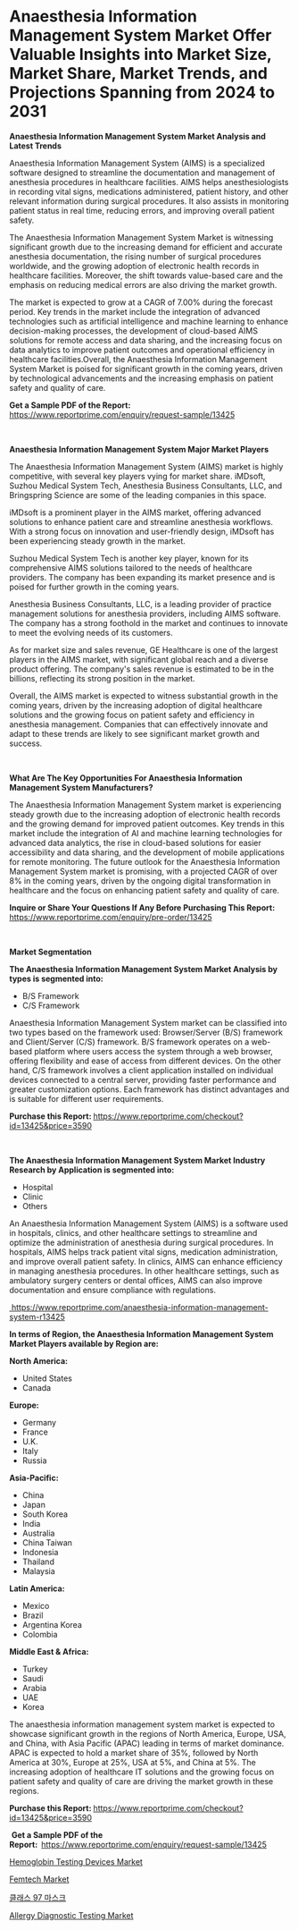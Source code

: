 <p><h1>Anaesthesia Information Management System Market Offer Valuable Insights into Market Size, Market Share, Market Trends, and Projections Spanning from 2024 to 2031</h1></p><p><strong>Anaesthesia Information Management System Market Analysis and Latest Trends</strong></p>
<p><p>Anaesthesia Information Management System (AIMS) is a specialized software designed to streamline the documentation and management of anesthesia procedures in healthcare facilities. AIMS helps anesthesiologists in recording vital signs, medications administered, patient history, and other relevant information during surgical procedures. It also assists in monitoring patient status in real time, reducing errors, and improving overall patient safety.</p><p>The Anaesthesia Information Management System Market is witnessing significant growth due to the increasing demand for efficient and accurate anesthesia documentation, the rising number of surgical procedures worldwide, and the growing adoption of electronic health records in healthcare facilities. Moreover, the shift towards value-based care and the emphasis on reducing medical errors are also driving the market growth.</p><p>The market is expected to grow at a CAGR of 7.00% during the forecast period. Key trends in the market include the integration of advanced technologies such as artificial intelligence and machine learning to enhance decision-making processes, the development of cloud-based AIMS solutions for remote access and data sharing, and the increasing focus on data analytics to improve patient outcomes and operational efficiency in healthcare facilities.Overall, the Anaesthesia Information Management System Market is poised for significant growth in the coming years, driven by technological advancements and the increasing emphasis on patient safety and quality of care.</p></p>
<p><strong>Get a Sample PDF of the Report:&nbsp;</strong> <a href="https://www.reportprime.com/enquiry/request-sample/13425">https://www.reportprime.com/enquiry/request-sample/13425</a></p>
<p>&nbsp;</p>
<p><strong>Anaesthesia Information Management System Major Market Players</strong></p>
<p><p>The Anaesthesia Information Management System (AIMS) market is highly competitive, with several key players vying for market share. iMDsoft, Suzhou Medical System Tech, Anesthesia Business Consultants, LLC, and Bringspring Science are some of the leading companies in this space.</p><p>iMDsoft is a prominent player in the AIMS market, offering advanced solutions to enhance patient care and streamline anesthesia workflows. With a strong focus on innovation and user-friendly design, iMDsoft has been experiencing steady growth in the market.</p><p>Suzhou Medical System Tech is another key player, known for its comprehensive AIMS solutions tailored to the needs of healthcare providers. The company has been expanding its market presence and is poised for further growth in the coming years.</p><p>Anesthesia Business Consultants, LLC, is a leading provider of practice management solutions for anesthesia providers, including AIMS software. The company has a strong foothold in the market and continues to innovate to meet the evolving needs of its customers.</p><p>As for market size and sales revenue, GE Healthcare is one of the largest players in the AIMS market, with significant global reach and a diverse product offering. The company's sales revenue is estimated to be in the billions, reflecting its strong position in the market.</p><p>Overall, the AIMS market is expected to witness substantial growth in the coming years, driven by the increasing adoption of digital healthcare solutions and the growing focus on patient safety and efficiency in anesthesia management. Companies that can effectively innovate and adapt to these trends are likely to see significant market growth and success.</p></p>
<p>&nbsp;</p>
<p><strong>What Are The Key Opportunities For Anaesthesia Information Management System Manufacturers?</strong></p>
<p><p>The Anaesthesia Information Management System market is experiencing steady growth due to the increasing adoption of electronic health records and the growing demand for improved patient outcomes. Key trends in this market include the integration of AI and machine learning technologies for advanced data analytics, the rise in cloud-based solutions for easier accessibility and data sharing, and the development of mobile applications for remote monitoring. The future outlook for the Anaesthesia Information Management System market is promising, with a projected CAGR of over 8% in the coming years, driven by the ongoing digital transformation in healthcare and the focus on enhancing patient safety and quality of care.</p></p>
<p><strong>Inquire or Share Your Questions If Any Before Purchasing This Report:</strong> <a href="https://www.reportprime.com/enquiry/pre-order/13425">https://www.reportprime.com/enquiry/pre-order/13425</a></p>
<p>&nbsp;</p>
<p><strong>Market Segmentation</strong></p>
<p><strong>The Anaesthesia Information Management System Market Analysis by types is segmented into:</strong></p>
<p><ul><li>B/S Framework</li><li>C/S Framework</li></ul></p>
<p><p>Anaesthesia Information Management System market can be classified into two types based on the framework used: Browser/Server (B/S) framework and Client/Server (C/S) framework. B/S framework operates on a web-based platform where users access the system through a web browser, offering flexibility and ease of access from different devices. On the other hand, C/S framework involves a client application installed on individual devices connected to a central server, providing faster performance and greater customization options. Each framework has distinct advantages and is suitable for different user requirements.</p></p>
<p><strong>Purchase this Report:&nbsp;</strong><a href="https://www.reportprime.com/checkout?id=13425&price=3590">https://www.reportprime.com/checkout?id=13425&price=3590</a></p>
<p>&nbsp;</p>
<p><strong>The Anaesthesia Information Management System Market Industry Research by Application is segmented into:</strong></p>
<p><ul><li>Hospital</li><li>Clinic</li><li>Others</li></ul></p>
<p><p>An Anaesthesia Information Management System (AIMS) is a software used in hospitals, clinics, and other healthcare settings to streamline and optimize the administration of anesthesia during surgical procedures. In hospitals, AIMS helps track patient vital signs, medication administration, and improve overall patient safety. In clinics, AIMS can enhance efficiency in managing anesthesia procedures. In other healthcare settings, such as ambulatory surgery centers or dental offices, AIMS can also improve documentation and ensure compliance with regulations.</p></p>
<p><a href="https://www.reportprime.com/anaesthesia-information-management-system-r13425">&nbsp;https://www.reportprime.com/anaesthesia-information-management-system-r13425</a></p>
<p><strong>In terms of Region, the Anaesthesia Information Management System Market Players available by Region are:</strong></p>
<p>
    <p> <strong> North America: </strong>
        <ul>
            <li>United States</li>
            <li>Canada</li>
        </ul>
        </p> 
    <p> <strong> Europe: </strong>
        <ul>
            <li>Germany</li>
            <li>France</li>
            <li>U.K.</li>
            <li>Italy</li>
            <li>Russia</li>
        </ul>
        </p> 
    <p> <strong> Asia-Pacific: </strong>
        <ul>
            <li>China</li>
            <li>Japan</li>
            <li>South Korea</li>
            <li>India</li>
            <li>Australia</li>
            <li>China Taiwan</li>
            <li>Indonesia</li>
            <li>Thailand</li>
            <li>Malaysia</li>
        </ul>
        </p> 
    <p> <strong> Latin America: </strong>
        <ul>
            <li>Mexico</li>
            <li>Brazil</li>
            <li>Argentina Korea</li>
            <li>Colombia</li>
        </ul>
        </p> 
    <p> <strong> Middle East & Africa: </strong>
        <ul>
            <li>Turkey</li>
            <li>Saudi</li>
            <li>Arabia</li>
            <li>UAE</li>
            <li>Korea</li>
        </ul>
    </p>
    </p>
<p><p>The anaesthesia information management system market is expected to showcase significant growth in the regions of North America, Europe, USA, and China, with Asia Pacific (APAC) leading in terms of market dominance. APAC is expected to hold a market share of 35%, followed by North America at 30%, Europe at 25%, USA at 5%, and China at 5%. The increasing adoption of healthcare IT solutions and the growing focus on patient safety and quality of care are driving the market growth in these regions.</p></p>
<p><strong>Purchase this Report: </strong><a href="https://www.reportprime.com/checkout?id=13425&price=3590">https://www.reportprime.com/checkout?id=13425&price=3590</a></p>
<p>&nbsp;<strong>Get a Sample PDF of the Report:&nbsp;&nbsp;</strong><a href="https://www.reportprime.com/enquiry/request-sample/13425">https://www.reportprime.com/enquiry/request-sample/13425</a></p>
<p><strong></strong></p>
<p><p><a href="https://github.com/biheemgalvinlouises6hokrh3h/Market-Research-Report-List-3/blob/main/hemoglobin-testing-devices-market.md">Hemoglobin Testing Devices Market</a></p><p><a href="https://github.com/guneycigdem35/Market-Research-Report-List-4/blob/main/femtech-market.md">Femtech Market</a></p><p><a href="https://github.com/mdmazharulnwr786/Market-Research-Report-List-2/blob/main/8646911107278.md">클래스 97 마스크</a></p><p><a href="https://github.com/IzaiahBartell/Market-Research-Report-List-2/blob/main/allergy-diagnostic-testing-market.md">Allergy Diagnostic Testing Market</a></p></p>